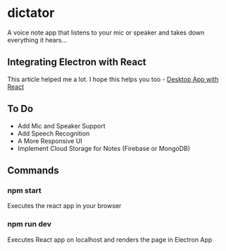 # dictator

A voice note app that listens to your mic or speaker and takes down everything it hears...

## Integrating Electron with React

This article helped me a lot. I hope this helps you too -
[Desktop App with React](https://www.section.io/engineering-education/desktop-application-with-react/)

## To Do

- Add Mic and Speaker Support
- Add Speech Recognition
- A More Responsive UI
- Implement Cloud Storage for Notes (Firebase or MongoDB)

## Commands

### npm start

Executes the react app in your browser

### npm run dev

Executes React app on localhost and renders the page in Electron App
